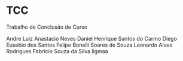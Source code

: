 # TCC
Trabalho de Conclusão de Curso

Andre Luiz Anastacio Neves
Daniel Henrique Santos do Carmo 
Diego Eusebio dos Santos
Felipe Bonelli Soares de Souza
Leonardo Alves Rodrigues
Fabrício Souza da Silva
ligmaa